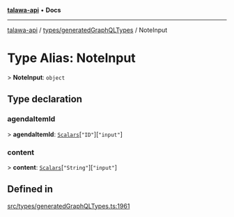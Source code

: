 [**talawa-api**](../../../README.md) • **Docs**

***

[talawa-api](../../../modules.md) / [types/generatedGraphQLTypes](../README.md) / NoteInput

# Type Alias: NoteInput

\> **NoteInput**: `object`

## Type declaration

### agendaItemId

\> **agendaItemId**: [`Scalars`](Scalars.md)\[`"ID"`\]\[`"input"`\]

### content

\> **content**: [`Scalars`](Scalars.md)\[`"String"`\]\[`"input"`\]

## Defined in

[src/types/generatedGraphQLTypes.ts:1961](https://github.com/PalisadoesFoundation/talawa-api/blob/f9e8275b1ddff2d3edcec79ee3b37c07998f6cc3/src/types/generatedGraphQLTypes.ts#L1961)
